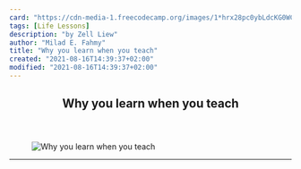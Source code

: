 ```yaml
---
card: "https://cdn-media-1.freecodecamp.org/images/1*hrx28pc0ybLdcKG0WCi2qg.jpeg"
tags: [Life Lessons]
description: "by Zell Liew"
author: "Milad E. Fahmy"
title: "Why you learn when you teach"
created: "2021-08-16T14:39:37+02:00"
modified: "2021-08-16T14:39:37+02:00"
---
```

<div class="site-wrapper">
<main id="site-main" class="site-main outer">
<div class="inner">
<article class="post-full post tag-life-lessons tag-learning tag-programming tag-technology tag-teaching ">
<header class="post-full-header">
<h1 class="post-full-title">Why you learn when you teach</h1>
</header>
<figure class="post-full-image">
<picture>
<source media="(max-width: 700px)" sizes="1px" srcset="data:image/gif;base64,R0lGODlhAQABAIAAAAAAAP///yH5BAEAAAAALAAAAAABAAEAAAIBRAA7 1w">
<source media="(min-width: 701px)" sizes="(max-width: 800px) 400px,
(max-width: 1170px) 700px,
1400px" srcset="https://cdn-media-1.freecodecamp.org/images/1*hrx28pc0ybLdcKG0WCi2qg.jpeg 300w,
https://cdn-media-1.freecodecamp.org/images/1*hrx28pc0ybLdcKG0WCi2qg.jpeg 600w,
https://cdn-media-1.freecodecamp.org/images/1*hrx28pc0ybLdcKG0WCi2qg.jpeg 1000w,
https://cdn-media-1.freecodecamp.org/images/1*hrx28pc0ybLdcKG0WCi2qg.jpeg 2000w">
<img onerror="this.style.display='none'" src="https://cdn-media-1.freecodecamp.org/images/1*hrx28pc0ybLdcKG0WCi2qg.jpeg" alt="Why you learn when you teach">
</picture>
</figure>
<section class="post-full-content">
<div class="post-content medium-migrated-article">
</div>
<hr>
</section>
</article>
</div>
</main>
</div>
<!-- Google Tag Manager (noscript) -->
<!-- End Google Tag Manager (noscript) -->
